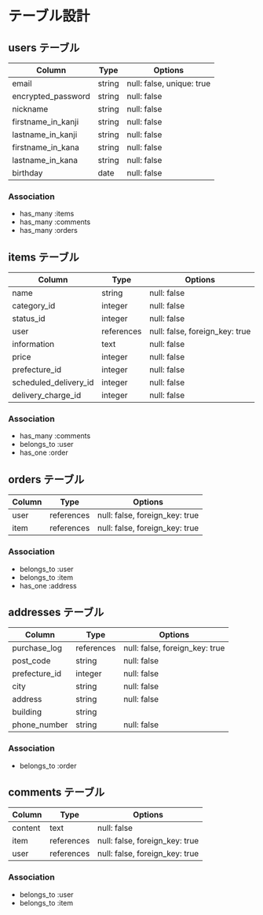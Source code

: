 # テーブル設計

## users テーブル

| Column             | Type   | Options                   |
| ------------------ | ------ | ------------------------- |
| email              | string | null: false, unique: true |
| encrypted_password | string | null: false               |
| nickname           | string | null: false               |
| firstname_in_kanji | string | null: false               |
| lastname_in_kanji  | string | null: false               |
| firstname_in_kana  | string | null: false               |
| lastname_in_kana   | string | null: false               |
| birthday           | date   | null: false               |

### Association

- has_many :items
- has_many :comments
- has_many :orders

## items テーブル

| Column                | Type       | Options                        |
| --------------------- | ---------- | ------------------------------ |
| name                  | string     | null: false                    |
| category_id           | integer    | null: false                    |
| status_id             | integer    | null: false                    |
| user                  | references | null: false, foreign_key: true |
| information           | text       | null: false                    |
| price                 | integer    | null: false                    |
| prefecture_id         | integer    | null: false                    |
| scheduled_delivery_id | integer    | null: false                    |
| delivery_charge_id    | integer    | null: false                    |

### Association

- has_many :comments
- belongs_to :user
- has_one :order

## orders テーブル

| Column                | Type       | Options                        |
| --------------------- | ---------- | ------------------------------ |
| user                  | references | null: false, foreign_key: true |
| item                  | references | null: false, foreign_key: true |

### Association

- belongs_to :user
- belongs_to :item
- has_one :address

## addresses テーブル

| Column                | Type       | Options                        |
| --------------------- | ---------- | ------------------------------ |
| purchase_log          | references | null: false, foreign_key: true |
| post_code             | string    | null: false                    |
| prefecture_id         | integer    | null: false                    |
| city                  | string     | null: false                    |
| address               | string     | null: false                    |
| building              | string     |                                |
| phone_number          | string     | null: false                    |

### Association

- belongs_to :order

## comments テーブル

| Column             | Type       | Options                        |
| ------------------ | ---------- | ------------------------------ |
| content            | text       | null: false                    |
| item               | references | null: false, foreign_key: true |
| user               | references | null: false, foreign_key: true |

### Association

- belongs_to :user
- belongs_to :item